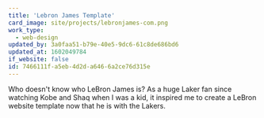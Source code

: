 ```yaml
---
title: 'Lebron James Template'
card_image: site/projects/lebronjames-com.png
work_type:
  - web-design
updated_by: 3a0faa51-b79e-40e5-9dc6-61c8de686bd6
updated_at: 1602049784
if_website: false
id: 7466111f-a5eb-4d2d-a646-6a2ce76d315e
---
```

Who doesn't know who LeBron James is? As a huge Laker fan since watching Kobe and Shaq when I was a kid, it inspired me to create a LeBron website template now that he is with the Lakers.